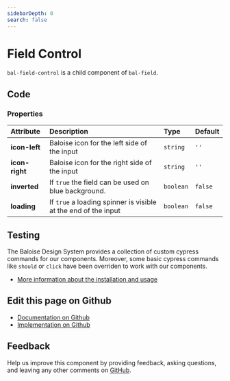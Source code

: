 ```yaml
---
sidebarDepth: 0
search: false
---
```



# Field Control

`bal-field-control` is a child component of `bal-field`.




<ClientOnly><docs-component-tabs></docs-component-tabs></ClientOnly>

<!-- docs:child of bal-field -->


## Code



### Properties


| Attribute      | Description                                                    | Type                 | Default            |
| :------------- | :------------------------------------------------------------- | :------------------- | :----------------- |
| **icon-left**  | Baloise icon for the left side of the input                    | <code>string</code>  | <code>''</code>    |
| **icon-right** | Baloise icon for the right side of the input                   | <code>string</code>  | <code>''</code>    |
| **inverted**   | If `true` the field can be used on blue background.            | <code>boolean</code> | <code>false</code> |
| **loading**    | If `true` a loading spinner is visible at the end of the input | <code>boolean</code> | <code>false</code> |

## Testing

The Baloise Design System provides a collection of custom cypress commands for our components. Moreover, some basic cypress commands like `should` or `click` have been overriden to work with our components.

- [More information about the installation and usage](/components/tooling/testing.html)



## Edit this page on Github

* [Documentation on Github](https://github.com/baloise/design-system/blob/master/docs/src/components/components/bal-field-control.md)
* [Implementation on Github](https://github.com/baloise/design-system/blob/master/packages/components/src/components/bal-field-control)

## Feedback

Help us improve this component by providing feedback, asking questions, and leaving any other comments on [GitHub](https://github.com/baloise/design-system/issues/new).

